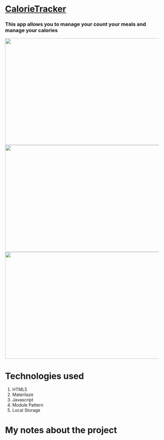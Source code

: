 # [CalorieTracker](https://calorietracker.netlify.com//)

### This app allows you to manage your count your meals and manage your calories

<img src="https://user-images.githubusercontent.com/38442554/60380494-788f2980-99fb-11e9-83ba-4e748a62a9f7.PNG" width="650px" height="350px">
<img src="https://user-images.githubusercontent.com/38442554/60380499-8d6bbd00-99fb-11e9-9675-a79594cf06d5.PNG" width="650px" height="350px">

<img src="https://user-images.githubusercontent.com/38442554/60380505-a70d0480-99fb-11e9-90d8-4745e516195e.PNG" width="650px" height="350px">

# Technologies used
1. HTML5
2. Materilaze
3. Javascript
4. Module Pattern
5. Local Storage


# My notes about the project

